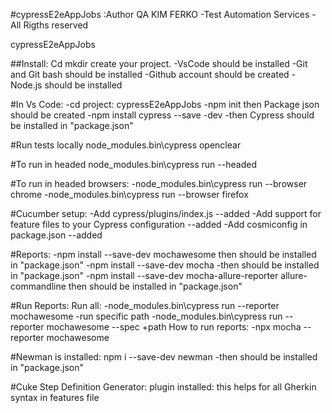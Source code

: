 #cypressE2eAppJobs :Author QA KIM FERKO -Test Automation Services -All Rigths reserved

cypressE2eAppJobs

##Install:
Cd mkdir create your project.
-VsCode should be installed
-Git and Git bash should be installed
-Github account should be created
-Node.js should be installed

#In Vs Code:
-cd project: cypressE2eAppJobs
-npm init then Package json should be created
-npm install cypress --save -dev -then Cypress should be installed in "package.json"

#Run tests locally
node_modules.bin\cypress openclear


#To run in headed
node_modules.bin\cypress run --headed

#To run in headed browsers:
-node_modules.bin\cypress run --browser chrome
-node_modules.bin\cypress run --browser firefox

#Cucumber setup:
-Add cypress/plugins/index.js --added
-Add support for feature files to your Cypress configuration --added
-Add cosmiconfig in package.json --added

#Reports:
-npm install --save-dev mochawesome then should be installed in "package.json"
-npm install --save-dev mocha -then should be installed in "package.json"
-npm install --save-dev mocha-allure-reporter allure-commandline then should be installed in "package.json"

#Run Reports:
Run all:
-node_modules\.bin\cypress run --reporter mochawesome
-run specific path
-node_modules\.bin\cypress run --reporter mochawesome --spec +path
How to run reports:
-npx mocha --reporter mochawesome

#Newman is installed:
npm i --save-dev newman -then should be installed in "package.json"

#Cuke Step Definition Generator:
plugin installed: this helps for all Gherkin syntax in features file
